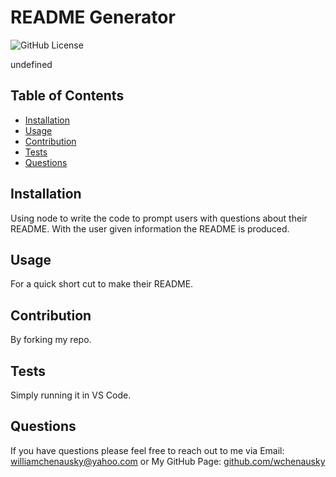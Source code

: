 
  # README Generator
  ![GitHub License](https://img.shields.io/badge/license-MIT-blue.svg) <br>


  undefined

  ## Table of Contents
  * [Installation](#Installation)
  * [Usage](#usage)
  * [Contribution](#Contribution)
  * [Tests](#Tests)
  * [Questions](#Questions)

  ## Installation
  Using node to write the code to prompt users with questions about their README. With the user given information the README is produced.

  ## Usage
  For a quick short cut to make their README.

  ## Contribution
  By forking my repo.

  ## Tests
  Simply running it in VS Code.

  ## Questions
  If you have questions please feel free to reach out to me via
  Email: [williamchenausky@yahoo.com](williamchenausky@yahoo.com)
  or
  My GitHub Page: [github.com/wchenausky](github.com/wchenausky)
  